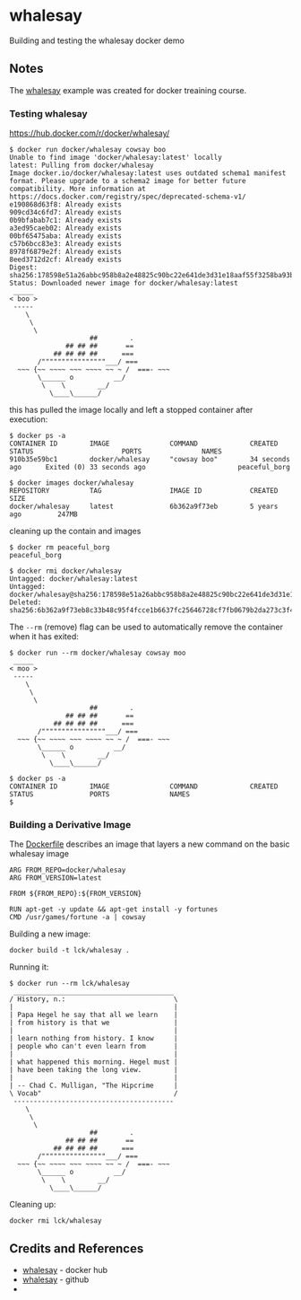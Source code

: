 # whalesay

Building and testing the whalesay docker demo

## Notes

The [whalesay](https://hub.docker.com/r/docker/whalesay/) example was created for docker treaining course.

### Testing whalesay

https://hub.docker.com/r/docker/whalesay/


```
$ docker run docker/whalesay cowsay boo
Unable to find image 'docker/whalesay:latest' locally
latest: Pulling from docker/whalesay
Image docker.io/docker/whalesay:latest uses outdated schema1 manifest format. Please upgrade to a schema2 image for better future compatibility. More information at https://docs.docker.com/registry/spec/deprecated-schema-v1/
e190868d63f8: Already exists
909cd34c6fd7: Already exists
0b9bfabab7c1: Already exists
a3ed95caeb02: Already exists
00bf65475aba: Already exists
c57b6bcc83e3: Already exists
8978f6879e2f: Already exists
8eed3712d2cf: Already exists
Digest: sha256:178598e51a26abbc958b8a2e48825c90bc22e641de3d31e18aaf55f3258ba93b
Status: Downloaded newer image for docker/whalesay:latest
 _____
< boo >
 -----
    \
     \
      \
                    ##        .
              ## ## ##       ==
           ## ## ## ##      ===
       /""""""""""""""""___/ ===
  ~~~ {~~ ~~~~ ~~~ ~~~~ ~~ ~ /  ===- ~~~
       \______ o          __/
        \    \        __/
          \____\______/

```

this has pulled the image locally and left a stopped container after execution:

```
$ docker ps -a
CONTAINER ID        IMAGE               COMMAND             CREATED             STATUS                      PORTS               NAMES
910b35e59bc1        docker/whalesay     "cowsay boo"        34 seconds ago      Exited (0) 33 seconds ago                       peaceful_borg

$ docker images docker/whalesay
REPOSITORY          TAG                 IMAGE ID            CREATED             SIZE
docker/whalesay     latest              6b362a9f73eb        5 years ago         247MB

```

cleaning up the contain and images

```
$ docker rm peaceful_borg
peaceful_borg

$ docker rmi docker/whalesay
Untagged: docker/whalesay:latest
Untagged: docker/whalesay@sha256:178598e51a26abbc958b8a2e48825c90bc22e641de3d31e18aaf55f3258ba93b
Deleted: sha256:6b362a9f73eb8c33b48c95f4fcce1b6637fc25646728cf7fb0679b2da273c3f4
```


The `--rm` (remove) flag can be used to automatically remove the container when it has exited:

```
$ docker run --rm docker/whalesay cowsay moo
 _____
< moo >
 -----
    \
     \
      \
                    ##        .
              ## ## ##       ==
           ## ## ## ##      ===
       /""""""""""""""""___/ ===
  ~~~ {~~ ~~~~ ~~~ ~~~~ ~~ ~ /  ===- ~~~
       \______ o          __/
        \    \        __/
          \____\______/

$ docker ps -a
CONTAINER ID        IMAGE               COMMAND             CREATED             STATUS              PORTS               NAMES
$
```

### Building a Derivative Image

The [Dockerfile](./Dockerfile) describes an image that layers a new command on the basic whalesay image

```
ARG FROM_REPO=docker/whalesay
ARG FROM_VERSION=latest

FROM ${FROM_REPO}:${FROM_VERSION}

RUN apt-get -y update && apt-get install -y fortunes
CMD /usr/games/fortune -a | cowsay
```

Building a new image:

```
docker build -t lck/whalesay .
```

Running it:

```
$ docker run --rm lck/whalesay
 ________________________________________
/ History, n.:                           \
|                                        |
| Papa Hegel he say that all we learn    |
| from history is that we                |
|                                        |
| learn nothing from history. I know     |
| people who can't even learn from       |
|                                        |
| what happened this morning. Hegel must |
| have been taking the long view.        |
|                                        |
| -- Chad C. Mulligan, "The Hipcrime     |
\ Vocab"                                 /
 ----------------------------------------
    \
     \
      \
                    ##        .
              ## ## ##       ==
           ## ## ## ##      ===
       /""""""""""""""""___/ ===
  ~~~ {~~ ~~~~ ~~~ ~~~~ ~~ ~ /  ===- ~~~
       \______ o          __/
        \    \        __/
          \____\______/
```


Cleaning up:
```
docker rmi lck/whalesay
```

## Credits and References

* [whalesay](https://hub.docker.com/r/docker/whalesay/) - docker hub
* [whalesay](https://github.com/docker/whalesay) - github
* [](https://docs.dockstore.org/en/feature-bcc-2020-notes/docker_instructions.html)